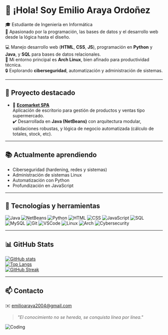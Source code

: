# 👋 ¡Hola! Soy Emilio Araya Ordoñez

🎓 Estudiante de Ingeniería en Informática  
🧠 Apasionado por la programación, las bases de datos y el desarrollo web desde la lógica hasta el diseño.

💻 Manejo desarrollo web (**HTML**, **CSS**, **JS**), programación en **Python** y **Java**, y **SQL** para bases de datos relacionales.  
🐧 Mi entorno principal es **Arch Linux**, bien afinado para productividad técnica.  
🔒 Explorando **ciberseguridad**, automatización y administración de sistemas.

---

## 🚀 Proyecto destacado

- 🛒 **[Ecomarket SPA](https://github.com/emilio-araya/ecomarket-spa)**  
  Aplicación de escritorio para gestión de productos y ventas tipo supermercado.  
  ✔️ Desarrollada en **Java (NetBeans)** con arquitectura modular, validaciones robustas, y lógica de negocio automatizada (cálculo de totales, stock, etc).

---

## 📚 Actualmente aprendiendo

- Ciberseguridad (hardening, redes y sistemas)
- Administración de sistemas Linux
- Automatización con Python
- Profundización en JavaScript

---

## 🧠 Tecnologías y herramientas

![Java](https://img.shields.io/badge/Java-007396?style=flat&logo=java&logoColor=white)
![NetBeans](https://img.shields.io/badge/NetBeans-1B6AC6?style=flat&logo=apache-netbeans-ide&logoColor=white)
![Python](https://img.shields.io/badge/Python-3776AB?style=flat&logo=python&logoColor=white)
![HTML](https://img.shields.io/badge/HTML5-E34F26?style=flat&logo=html5&logoColor=white)
![CSS](https://img.shields.io/badge/CSS3-1572B6?style=flat&logo=css3&logoColor=white)
![JavaScript](https://img.shields.io/badge/JavaScript-F7DF1E?style=flat&logo=javascript&logoColor=black)
![SQL](https://img.shields.io/badge/SQL-336791?style=flat&logo=postgresql&logoColor=white)
![MySQL](https://img.shields.io/badge/MySQL-005C84?style=flat&logo=mysql&logoColor=white)
![Git](https://img.shields.io/badge/Git-F05032?style=flat&logo=git&logoColor=white)
![VSCode](https://img.shields.io/badge/VSCode-007ACC?style=flat&logo=visual-studio-code&logoColor=white)
![Linux](https://img.shields.io/badge/Linux-FCC624?style=flat&logo=linux&logoColor=black)
![Arch](https://img.shields.io/badge/Arch_Linux-1793D1?style=flat&logo=arch-linux&logoColor=white)
![Cybersecurity](https://img.shields.io/badge/Cybersecurity-232F3E?style=flat&logo=hackthebox&logoColor=green)

---

## 📊 GitHub Stats

[![GitHub stats](https://github-readme-stats.vercel.app/api?username=emilio-araya&show_icons=true&theme=tokyonight)](https://github.com/emilio-araya)  
[![Top Langs](https://github-readme-stats.vercel.app/api/top-langs/?username=emilio-araya&layout=compact&theme=tokyonight)](https://github.com/emilio-araya)  
[![GitHub Streak](https://github-readme-streak-stats.herokuapp.com?user=emilio-araya&theme=tokyonight)](https://github.com/emilio-araya)

---

## 📫 Contacto

✉️ emilioaraya2004@gmail.com  

> *"El conocimiento no se hereda, se conquista línea por línea."*

![Coding](https://media.giphy.com/media/qgQUggAC3Pfv687qPC/giphy.gif)
